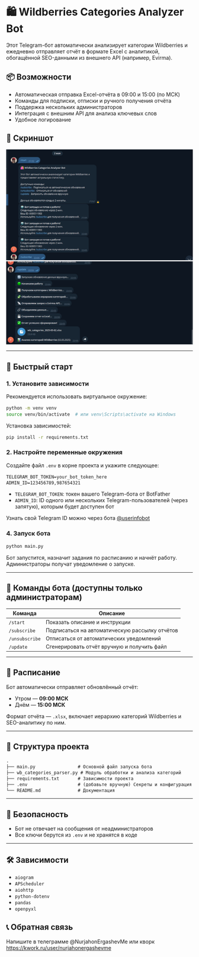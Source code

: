 # 🛍️ Wildberries Categories Analyzer Bot

Этот Telegram-бот автоматически анализирует категории Wildberries и ежедневно отправляет отчёт в формате Excel с аналитикой, обогащённой SEO-данными из внешнего API (например, Evirma).

## 📦 Возможности

* Автоматическая отправка Excel-отчёта в 09:00 и 15:00 (по МСК)
* Команды для подписки, отписки и ручного получения отчёта
* Поддержка нескольких администраторов
* Интеграция с внешним API для анализа ключевых слов
* Удобное логирование

## 📸 Скриншот

<img src="./public/screenshot_1.jpg" alt="screenshot" width="600">
<img src="./public/screenshot_2.jpg" alt="screenshot" width="600">

---

## 🚀 Быстрый старт

### 1. Установите зависимости

Рекомендуется использовать виртуальное окружение:

```bash
python -m venv venv
source venv/bin/activate  # или venv\Scripts\activate на Windows
```

Установка зависимостей:

```bash
pip install -r requirements.txt
```

### 2. Настройте переменные окружения

Создайте файл `.env` в корне проекта и укажите следующее:

```env
TELEGRAM_BOT_TOKEN=your_bot_token_here
ADMIN_ID=123456789,987654321
```

* `TELEGRAM_BOT_TOKEN`: токен вашего Telegram-бота от BotFather
* `ADMIN_ID`: ID одного или нескольких Telegram-пользователей (через запятую), которым будет доступен бот

Узнать свой Telegram ID можно через бота [@userinfobot](https://t.me/userinfobot)

### 4. Запуск бота

```bash
python main.py
```

Бот запустится, назначит задания по расписанию и начнёт работу. Администраторы получат уведомление о запуске.

---

## 🤖 Команды бота (доступны только администраторам)

| Команда        | Описание                                       |
| -------------- | ---------------------------------------------- |
| `/start`       | Показать описание и инструкции                 |
| `/subscribe`   | Подписаться на автоматическую рассылку отчётов |
| `/unsubscribe` | Отписаться от автоматических уведомлений       |
| `/update`      | Сгенерировать отчёт вручную и получить файл    |

---

## 📅 Расписание

Бот автоматически отправляет обновлённый отчёт:

* Утром — **09:00 МСК**
* Днём — **15:00 МСК**

Формат отчёта — `.xlsx`, включает иерархию категорий Wildberries и SEO-аналитику по ним.

---

## 🧩 Структура проекта

```
.
├── main.py                # Основной файл запуска бота
├── wb_categories_parser.py # Модуль обработки и анализа категорий
├── requirements.txt       # Зависимости проекта
├── .env                   # (добавьте вручную) Секреты и конфигурация
└── README.md              # Документация
```

---

## 🔐 Безопасность

* Бот не отвечает на сообщения от неадминистраторов
* Все ключи берутся из `.env` и не хранятся в коде

---

## 🛠️ Зависимости

* `aiogram`
* `APScheduler`
* `aiohttp`
* `python-dotenv`
* `pandas`
* `openpyxl`


## 📞 Обратная связь

Напишите в телеграмме @NurjahonErgashevMe или кворк https://kwork.ru/user/nurjahonergashevme
